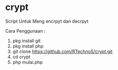 # crypt
Script Untuk Meng encrpyt dan decrpyt

Cara Penggunaan :
1. pkg install git
2. pkg install php
2. git clone https://github.com/RTechnoS/crypt.git
3. cd crypt
4. php mulai.php

